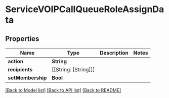 # ServiceVOIPCallQueueRoleAssignData

## Properties
Name | Type | Description | Notes
------------ | ------------- | ------------- | -------------
**action** | **String** |  | 
**recipients** | [[String: [String]]] |  | 
**setMembership** | **Bool** |  | 

[[Back to Model list]](../README.md#documentation-for-models) [[Back to API list]](../README.md#documentation-for-api-endpoints) [[Back to README]](../README.md)


